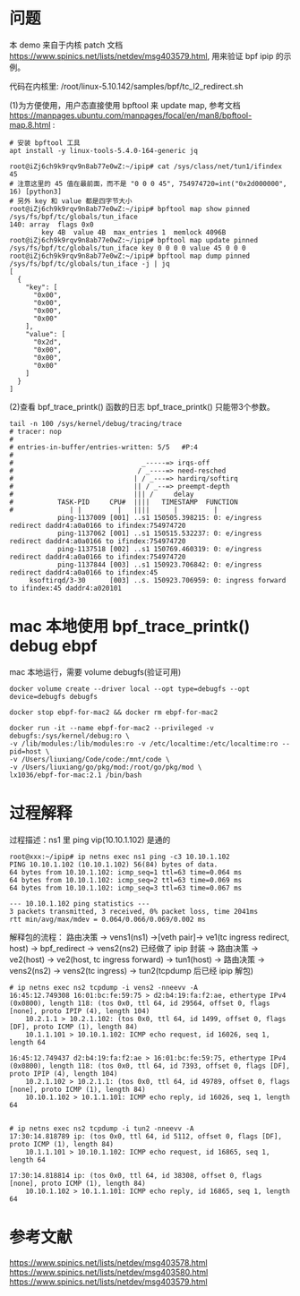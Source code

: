 


# 问题
本 demo 来自于内核 patch 文档 https://www.spinics.net/lists/netdev/msg403579.html, 用来验证 bpf ipip 的示例。

代码在内核里: /root/linux-5.10.142/samples/bpf/tc_l2_redirect.sh

(1)为方便使用，用户态直接使用 bpftool 来 update map, 参考文档 https://manpages.ubuntu.com/manpages/focal/en/man8/bpftool-map.8.html :

```shell
# 安装 bpftool 工具
apt install -y linux-tools-5.4.0-164-generic jq

root@iZj6ch9k9rqv9n8ab77e0wZ:~/ipip# cat /sys/class/net/tun1/ifindex
45
# 注意这里的 45 值在最前面，而不是 "0 0 0 45", 754974720=int("0x2d000000", 16) [python3]
# 另外 key 和 value 都是四字节大小
root@iZj6ch9k9rqv9n8ab77e0wZ:~/ipip# bpftool map show pinned /sys/fs/bpf/tc/globals/tun_iface
140: array  flags 0x0
        key 4B  value 4B  max_entries 1  memlock 4096B
root@iZj6ch9k9rqv9n8ab77e0wZ:~/ipip# bpftool map update pinned /sys/fs/bpf/tc/globals/tun_iface key 0 0 0 0 value 45 0 0 0
root@iZj6ch9k9rqv9n8ab77e0wZ:~/ipip# bpftool map dump pinned /sys/fs/bpf/tc/globals/tun_iface -j | jq
[
  {
    "key": [
      "0x00",
      "0x00",
      "0x00",
      "0x00"
    ],
    "value": [
      "0x2d",
      "0x00",
      "0x00",
      "0x00"
    ]
  }
]

```

(2)查看 bpf_trace_printk() 函数的日志
bpf_trace_printk() 只能带3个参数。
```shell
tail -n 100 /sys/kernel/debug/tracing/trace
# tracer: nop
#
# entries-in-buffer/entries-written: 5/5   #P:4
#
#                                _-----=> irqs-off
#                               / _----=> need-resched
#                              | / _---=> hardirq/softirq
#                              || / _--=> preempt-depth
#                              ||| /     delay
#           TASK-PID     CPU#  ||||   TIMESTAMP  FUNCTION
#              | |         |   ||||      |         |
            ping-1137009 [001] ..s1 150505.398215: 0: e/ingress redirect daddr4:a0a0166 to ifindex:754974720
            ping-1137062 [001] ..s1 150515.532237: 0: e/ingress redirect daddr4:a0a0166 to ifindex:754974720
            ping-1137518 [002] ..s1 150769.460319: 0: e/ingress redirect daddr4:a0a0166 to ifindex:754974720
            ping-1137844 [003] ..s1 150923.706842: 0: e/ingress redirect daddr4:a0a0166 to ifindex:45
     ksoftirqd/3-30      [003] ..s. 150923.706959: 0: ingress forward to ifindex:45 daddr4:a020101
```

# mac 本地使用 bpf_trace_printk() debug ebpf
mac 本地运行，需要 volume debugfs(验证可用)
```shell
docker volume create --driver local --opt type=debugfs --opt device=debugfs debugfs

docker stop ebpf-for-mac2 && docker rm ebpf-for-mac2

docker run -it --name ebpf-for-mac2 --privileged -v debugfs:/sys/kernel/debug:ro \
-v /lib/modules:/lib/modules:ro -v /etc/localtime:/etc/localtime:ro --pid=host \
-v /Users/liuxiang/Code/code:/mnt/code \
-v /Users/liuxiang/go/pkg/mod:/root/go/pkg/mod \
lx1036/ebpf-for-mac:2.1 /bin/bash
```


# 过程解释

过程描述：ns1 里 ping vip(10.10.1.102) 是通的

```
root@xxx:~/ipip# ip netns exec ns1 ping -c3 10.10.1.102
PING 10.10.1.102 (10.10.1.102) 56(84) bytes of data.
64 bytes from 10.10.1.102: icmp_seq=1 ttl=63 time=0.064 ms
64 bytes from 10.10.1.102: icmp_seq=2 ttl=63 time=0.069 ms
64 bytes from 10.10.1.102: icmp_seq=3 ttl=63 time=0.067 ms

--- 10.10.1.102 ping statistics ---
3 packets transmitted, 3 received, 0% packet loss, time 2041ms
rtt min/avg/max/mdev = 0.064/0.066/0.069/0.002 ms
```

解释包的流程：
路由决策 -> vens1(ns1) ->[veth pair]-> ve1(tc ingress redirect, host) -> bpf_redirect -> vens2(ns2) 已经做了 ipip 封装  -> 
路由决策 -> ve2(host) -> ve2(host, tc ingress forward) -> tun1(host) ->
路由决策 -> vens2(ns2) -> vens2(tc ingress) -> tun2(tcpdump 后已经 ipip 解包)

```
# ip netns exec ns2 tcpdump -i vens2 -nneevv -A
16:45:12.749308 16:01:bc:fe:59:75 > d2:b4:19:fa:f2:ae, ethertype IPv4 (0x0800), length 118: (tos 0x0, ttl 64, id 29564, offset 0, flags [none], proto IPIP (4), length 104)
    10.2.1.1 > 10.2.1.102: (tos 0x0, ttl 64, id 1499, offset 0, flags [DF], proto ICMP (1), length 84)
    10.1.1.101 > 10.10.1.102: ICMP echo request, id 16026, seq 1, length 64

16:45:12.749437 d2:b4:19:fa:f2:ae > 16:01:bc:fe:59:75, ethertype IPv4 (0x0800), length 118: (tos 0x0, ttl 64, id 7393, offset 0, flags [DF], proto IPIP (4), length 104)
    10.2.1.102 > 10.2.1.1: (tos 0x0, ttl 64, id 49789, offset 0, flags [none], proto ICMP (1), length 84)
    10.10.1.102 > 10.1.1.101: ICMP echo reply, id 16026, seq 1, length 64


# ip netns exec ns2 tcpdump -i tun2 -nneevv -A
17:30:14.818789 ip: (tos 0x0, ttl 64, id 5112, offset 0, flags [DF], proto ICMP (1), length 84)
    10.1.1.101 > 10.10.1.102: ICMP echo request, id 16865, seq 1, length 64

17:30:14.818814 ip: (tos 0x0, ttl 64, id 38308, offset 0, flags [none], proto ICMP (1), length 84)
    10.10.1.102 > 10.1.1.101: ICMP echo reply, id 16865, seq 1, length 64
```



# 参考文献

https://www.spinics.net/lists/netdev/msg403578.html
https://www.spinics.net/lists/netdev/msg403580.html
https://www.spinics.net/lists/netdev/msg403579.html

